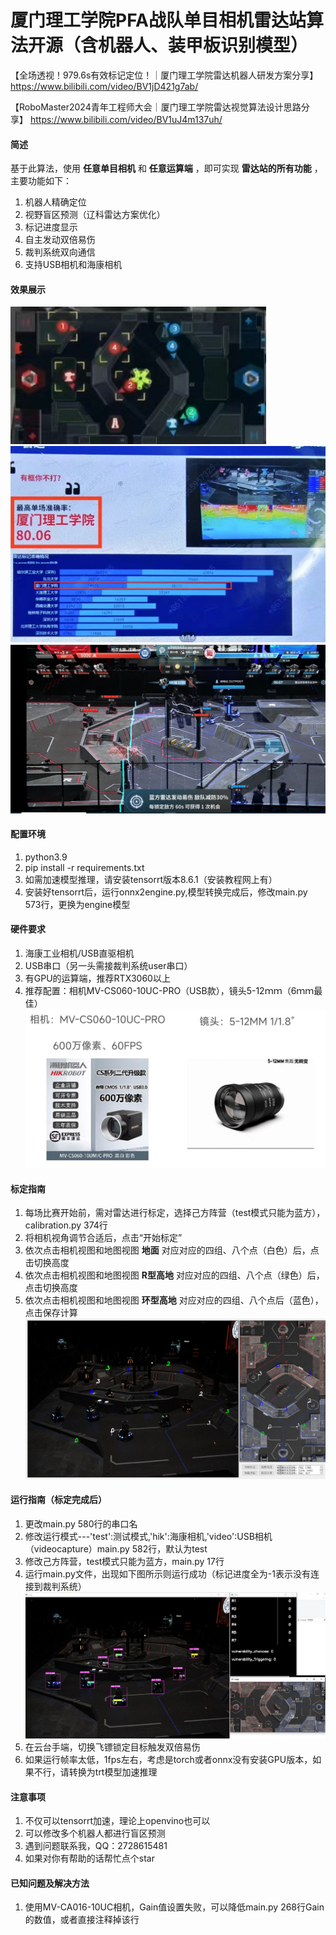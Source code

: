 # 厦门理工学院PFA战队单目相机雷达站算法开源（含机器人、装甲板识别模型）
【全场透视！979.6s有效标记定位！｜厦门理工学院雷达机器人研发方案分享】 https://www.bilibili.com/video/BV1jD421g7ab/


【RoboMaster2024青年工程师大会｜厦门理工学院雷达视觉算法设计思路分享】 https://www.bilibili.com/video/BV1uJ4m137uh/

#### 简述

基于此算法，使用 **任意单目相机** 和 **任意运算端** ，即可实现 **雷达站的所有功能** ，主要功能如下：
1. 机器人精确定位
2. 视野盲区预测（辽科雷达方案优化）
3. 标记进度显示
4. 自主发动双倍易伤
5. 裁判系统双向通信
6. 支持USB相机和海康相机

#### 效果展示

![全场高亮](images/image4.jpg)
![南部雷达](images/image1.jpg)
![双倍易伤](images/image2.png)


#### 配置环境
1.  python3.9
2.  pip install -r requirements.txt 
3.  如需加速模型推理，请安装tensorrt版本8.6.1（安装教程网上有）
4.  安装好tensorrt后，运行onnx2engine.py,模型转换完成后，修改main.py 573行，更换为engine模型

#### 硬件要求
1. 海康工业相机/USB直驱相机
2. USB串口（另一头需接裁判系统user串口）
3. 有GPU的运算端，推荐RTX3060以上
4. 推荐配置：相机MV-CS060-10UC-PRO（USB款），镜头5-12ｍｍ（6ｍｍ最佳）
![输入图片说明](images/image6.JPG)


#### 标定指南
1. 每场比赛开始前，需对雷达进行标定，选择己方阵营（test模式只能为蓝方），calibration.py 374行
2. 将相机视角调节合适后，点击“开始标定”
3. 依次点击相机视图和地图视图 **地面** 对应对应的四组、八个点（白色）后，点击切换高度
4. 依次点击相机视图和地图视图 **R型高地** 对应对应的四组、八个点（绿色）后，点击切换高度
5. 依次点击相机视图和地图视图 **环型高地** 对应对应的四组、八个点后（蓝色），点击保存计算
![标定演示](images/calibration.JPG)


#### 运行指南（标定完成后）
1. 更改main.py 580行的串口名
2. 修改运行模式---'test':测试模式,'hik':海康相机,'video':USB相机（videocapture）main.py 582行，默认为test
3. 修改己方阵营，test模式只能为蓝方，main.py 17行
4. 运行main.py文件，出现如下图所示则运行成功（标记进度全为-1表示没有连接到裁判系统）
![运行图例](images/image3.JPG)
5. 在云台手端，切换飞镖锁定目标触发双倍易伤
6. 如果运行帧率太低，1fps左右，考虑是torch或者onnx没有安装GPU版本，如果不行，请转换为trt模型加速推理



#### 注意事项
1. 不仅可以tensorrt加速，理论上openvino也可以
2. 可以修改多个机器人都进行盲区预测
3. 遇到问题联系我，QQ：2728615481
4. 如果对你有帮助的话帮忙点个star

#### 已知问题及解决方法
1. 使用MV-CA016-10UC相机，Gain值设置失败，可以降低main.py 268行Gain的数值，或者直接注释掉该行



